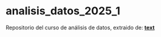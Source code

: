 # analisis_datos_2025_1
Repositorio del curso de análisis de datos, extraido de:
    [**text**](https://github.com/miguelpuente/analisis_datos_2025_1)
